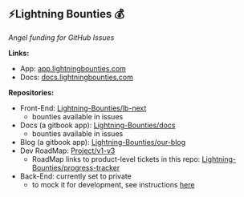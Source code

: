 ## ⚡Lightning Bounties 💰

_Angel funding for GitHub Issues_

**Links:**
- App: [app.lightningbounties.com](https://app.lightningbounties.com/)
- Docs: [docs.lightningbounties.com](https://docs.lightningbounties.com/docs)

**Repositories:**
- Front-End: [Lightning-Bounties/lb-next](https://github.com/Lightning-Bounties/lb-next)
  - bounties available in issues
- Docs (a gitbook app): [Lightning-Bounties/docs](https://github.com/Lightning-Bounties/docs)
  - bounties available in issues 
- Blog (a gitbook app): [Lightning-Bounties/our-blog](https://github.com/Lightning-Bounties/our-blog)
- Dev RoadMap: [Project/v1-v3](https://github.com/orgs/Lightning-Bounties/projects/2)
  - RoadMap links to product-level tickets in this repo: [Lightning-Bounties/progress-tracker](https://github.com/Lightning-Bounties/progress-tracker)
- Back-End: currently set to private
  - to mock it for development, see instructions [here](https://docs.lightningbounties.com/docs/solve-a-bounty/working-on-opensource-frontend-lb-next)


